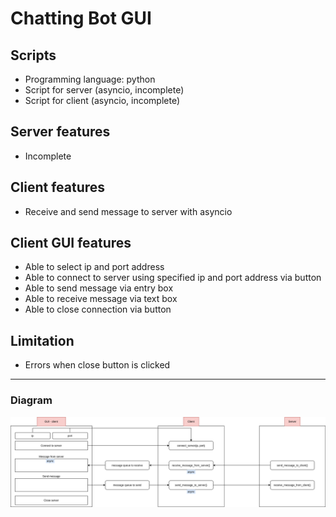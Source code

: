 # Chatting Bot GUI 

## Scripts 
  * Programming language: python
  * Script for server (asyncio, incomplete) 
  * Script for client (asyncio, incomplete) 

## Server features 
  * Incomplete

## Client features
  * Receive and send message to server with asyncio 

## Client GUI features 
  * Able to select ip and port address 
  * Able to connect to server using specified ip and port address via button 
  * Able to send message via entry box 
  * Able to receive message via text box 
  * Able to close connection via button 

## Limitation 
  * Errors when close button is clicked 
*************************************************************************************************************************************
### Diagram
![Flowchart](https://github.com/seonwoo960000/skill_stack/blob/main/Chatting%20Bot%20Gui/diagrams/gui_client.png)
